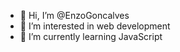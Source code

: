 - 👋 Hi, I’m @EnzoGoncalves
- 👀 I’m interested in web development
- 🌱 I’m currently learning JavaScript

<!---
EnzoGoncalves/EnzoGoncalves is a ✨ special ✨ repository because its `README.md` (this file) appears on your GitHub profile.
You can click the Preview link to take a look at your changes.
--->
